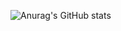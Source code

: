 
![Anurag's GitHub stats](https://github-readme-stats.vercel.app/api?username=dench7&show_icons=true&theme=transparent )
